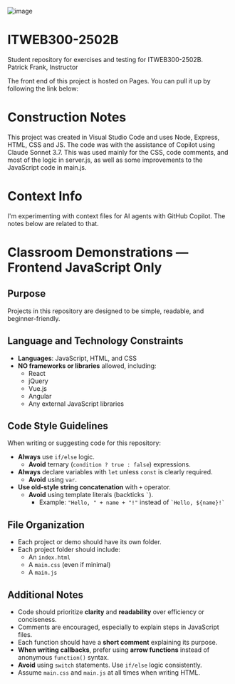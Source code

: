 ![image](https://github.com/PatrickFrankAIU/GradeManagerProject/assets/134087916/b5d814bf-e38f-456f-8f9c-cb5a98fb52fa)

# ITWEB300-2502B
Student repository for exercises and testing for ITWEB300-2502B.    
Patrick Frank, Instructor

The front end of this project is hosted on Pages. You can pull it up by following the link below: 



# Construction Notes
This project was created in Visual Studio Code and uses Node, Express, HTML, CSS and JS. The code was with the assistance of Copilot using Claude Sonnet 3.7. This was used mainly for the CSS, code comments, and most of the logic in server.js, as well as some improvements to the JavaScript code in main.js. 

# Context Info
I'm experimenting with context files for AI agents with GitHub Copilot. The notes below are related to that. 

# Classroom Demonstrations — Frontend JavaScript Only

## Purpose
Projects in this repository are designed to be simple, readable, and beginner-friendly.

## Language and Technology Constraints
- **Languages**: JavaScript, HTML, and CSS
- **NO frameworks or libraries** allowed, including:
  - React
  - jQuery
  - Vue.js
  - Angular
  - Any external JavaScript libraries

## Code Style Guidelines
When writing or suggesting code for this repository:

- **Always** use `if/else` logic.  
  - **Avoid** ternary (`condition ? true : false`) expressions.
- **Always** declare variables with `let` unless `const` is clearly required.  
  - **Avoid** using `var`.
- **Use old-style string concatenation** with `+` operator.  
  - **Avoid** using template literals (backticks `` ` ``).
    - Example: `"Hello, " + name + "!"` instead of `` `Hello, ${name}!` ``

## File Organization
- Each project or demo should have its own folder.
- Each project folder should include:
  - An `index.html`
  - A `main.css` (even if minimal)
  - A `main.js`

## Additional Notes
- Code should prioritize **clarity** and **readability** over efficiency or conciseness.
- Comments are encouraged, especially to explain steps in JavaScript files.
- Each function should have a **short comment** explaining its purpose.
- **When writing callbacks**, prefer using **arrow functions** instead of anonymous `function()` syntax.
- **Avoid** using `switch` statements. Use `if/else` logic consistently.
- Assume `main.css` and `main.js` at all times when writing HTML. 
